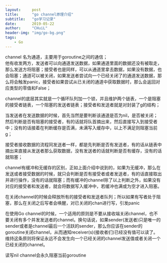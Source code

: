 ```yaml
---
layout:     post
title:      "go channel原理介绍"
subtitle:   "go学习记录"
date:       2019-05-22
author:     "CHuiL"
header-img: "img/go-bg.png"
tags:
    - Go
---
```


channel 名为通道，主要用于goroutine之间的通信；  
他有收发两方，发送者可以向通道发送数据，如果通道里面的数据还没有被取走，那么发送方将阻塞；接受者也是同样，可以从通道里拿去数据，如果没有数据，也会阻塞；通道可以被关闭，如果发送者尝试向一个已经关闭了的通道发送数据，那么将会触发panic，接受者如果尝试从已关闭的通道中获取数据时，那么会返回对应类型的零值和False；  


channel的底层其实就是一个循环队列加一个锁，并且维护两个链表，一个是阻塞的接受者链表，一个阻塞的发送者链表；接受者和发送者就是对封装了g的结构；  

当发送者在发送数据的时候，首先当然是要判断该通道是否为nil，是否被关闭；然后判断是否有阻塞的接受者，有的话就将队首摘出来，然后直接写入到接受者中；没有的话接着在判断缓存是否满，未满写入缓存中，以上不满足则阻塞当前g；  

接受者接收数据的流程同发送者一样，都是先判断是否有发送者，有的话从链表中摘出来直接从发送者那么获取数据，没有发送者的话就判断是否有缓存，没有的话就阻塞；

channel有缓冲和无缓存的区别，正如上面介绍中说到的，如果为无缓冲，那么在发送或者接受数据的时候，就只会判断是否有接受者或者发送者，有的话直接取出并进行操作，没有的话就阻塞；而有缓冲的channel除了以上判断之外，如果没有对应的接受者和发送者，就会将数据写入缓冲中，若缓冲也满或为空才进入阻塞。

在关闭channel的时候会释放所有的接受者和发送者队列；所以如果有写者处于阻塞，那么在关闭之后写者会唤醒，对已关闭的chan进行写，引发panic


在使用Go channel的时候，一个适用的原则是不要从接收端关闭channel，也不要关闭有多个并发发送者的channel。换句话说，如果sender(发送者)只是唯一的sender或者是channel最后一个活跃的sender，那么你应该在sender的goroutine关闭channel，从而通知receiver(s)(接收者们)已经没有值可以读了。维持这条原则将保证永远不会发生向一个已经关闭的channel发送值或者关闭一个已经关闭的channel。

读写nil channel会永久阻塞当前goroutine